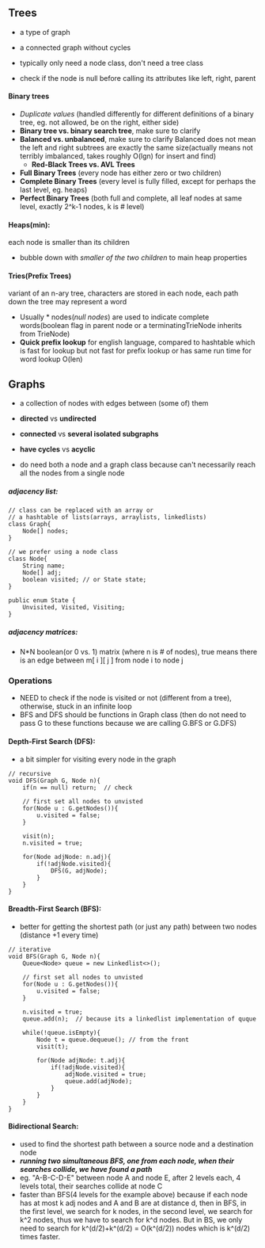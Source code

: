 ## Trees
- a type of graph
- a connected graph without cycles

- typically only need a node class, don't need a tree class
- check if the node is null before calling its attributes like left, right, parent

#### Binary trees

- *Duplicate values* (handled differently for different definitions of a binary tree, eg. not allowed, be on the right, either side)
- **Binary tree vs. binary search tree**, make sure to clarify
- **Balanced vs. unbalanced**, make sure to clarify
Balanced does not mean the left and right subtrees are exactly the same size(actually means not terribly imbalanced, takes roughly O(lgn) for insert and find)
	- **Red-Black Trees vs. AVL Trees**
- **Full Binary Trees** (every node has either zero or two children) 
- **Complete Binary Trees** (every level is fully filled, except for perhaps the last level, eg. heaps) 
- **Perfect Binary Trees** (both full and complete, all leaf nodes at same level, exactly 2^k-1 nodes, k is # level)

#### Heaps(min): 
each node is smaller than its children

- bubble down with *smaller of the two children* to main heap properties

#### Tries(Prefix Trees)
variant of an n-ary tree, characters are stored in each node, each path down the tree may represent a word

- Usually * nodes(*null nodes*) are used to indicate complete words(boolean flag in parent node or a terminatingTrieNode inherits from TrieNode)
- **Quick prefix lookup** for english language, compared to hashtable which is fast for lookup but not fast for prefix lookup or has same run time for word lookup O(len)


## Graphs

- a collection of nodes with edges between (some of) them
- **directed** vs **undirected**
- **connected** vs **several isolated subgraphs**
- **have cycles** vs **acyclic**

- do need both a node and a graph class because can't necessarily reach all the nodes from a single node

##### adjacency list:
```
// class can be replaced with an array or 
// a hashtable of lists(arrays, arraylists, linkedlists)
class Graph{
	Node[] nodes;
}

// we prefer using a node class
class Node{
	String name;
	Node[] adj;
	boolean visited; // or State state; 
}

public enum State {
	Unvisited, Visited, Visiting;
} 
```

##### adjacency matrices:
- N*N boolean(or 0 vs. 1) matrix (where n is # of nodes), true means there is an edge between m[ i ][ j ] from node i to node j

### Operations
- NEED to check if the node is visited or not (different from a tree), otherwise, stuck in an infinite loop
- BFS and DFS should be functions in Graph class (then do not need to pass G to these functions because we are calling G.BFS or G.DFS)

#### Depth-First Search (DFS):
- a bit simpler for visiting every node in the graph

```
// recursive
void DFS(Graph G, Node n){
	if(n == null) return;  // check
	
	// first set all nodes to unvisted 
	for(Node u : G.getNodes()){
		u.visited = false;
    }
	
	visit(n);
	n.visited = true;
	
	for(Node adjNode: n.adj){
		if(!adjNode.visited){
			DFS(G, adjNode);
		}
	}
}
```

#### Breadth-First Search (BFS):
- better for getting the shortest path (or just any path) between two nodes (distance +1 every time)

```
// iterative
void BFS(Graph G, Node n){  
	Queue<Node> queue = new Linkedlist<>();
	
	// first set all nodes to unvisted 
	for(Node u : G.getNodes()){
		u.visited = false;
    }
	
	n.visited = true;
	queue.add(n);  // because its a linkedlist implementation of quque
	
	while(!queue.isEmpty){
		Node t = queue.dequeue(); // from the front
		visit(t);
	
		for(Node adjNode: t.adj){
			if(!adjNode.visited){
				adjNode.visited = true;
				queue.add(adjNode);
			}
		}
	}
}
```

#### Bidirectional Search:
- used to find the shortest path between a source node and a destination node
- ***running two simultaneous BFS, one from each node, when their searches collide, we have found a path***
- eg. "A-B-C-D-E" between node A and node E, after 2 levels each, 4 levels total, their searches collide at node C
- faster than BFS(4 levels for the example above) because if each node has at most k adj nodes and A and B are at distance d, then in BFS, in the first level, we search for k nodes, in the second level, we search for k^2 nodes, thus we have to search for k^d nodes. But in BS, we only need to search for k^(d/2)+k^(d/2) =  O(k^(d/2)) nodes which is k^(d/2) times faster.